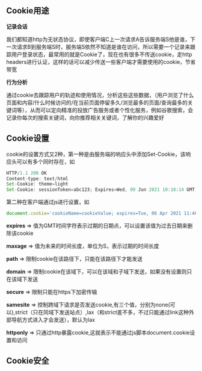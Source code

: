 ## Cookie用途

**记录会话**

  我们都知道http为无状态协议，即使客户端C上一次请求A告诉服务端S他是谁，下一次请求B到服务端S时，服务端S依然不知道是谁在访问，所以需要一个记录来跟踪用户登录状态，最常用的就是Cookie了，现在也有很多不传送cookie，走http headers进行认证，这样的话可以减少传送一些客户端才需要使用的cookie，节省带宽

**行为分析**

  通过cookie去跟踪用户的轨迹和使用情况，分析这些这些数据，（用户浏览了什么页面和内容/什么时候访问的/在当前页面停留多久/浏览最多的页面/查询最多的关键词等），从而可以定向精准的投放广告服务或者个性化服务，例如谷歌搜索，会记录你每次的搜索关键词，向你推荐相关关键词，了解你的兴趣爱好

## Cookie设置
cookie的设置方式又2种，第一种是由服务端的响应头中添加Set-Cookie，该响应头可以有多个同时存在，如
```js   
HTTP/1.1 200 OK
Content-type: text/html
Set-Cookie: theme=light
Set-Cookie: sessionToken=abc123; Expires=Wed, 09 Jun 2021 10:18:14 GMT; httponly
```
第二种在客户端通过js进行设置，如
```js
document.cookie='cookieName=cookieValue; expires=Tue, 06 Apr 2021 11:46:35 GMT; path=/; domain=xxx.com; secure;samesite=strict'
```
**expires** => 值为GMT时间字符表示过期的日期点，可以设置该值为过去日期来删除该cookie<br>

**maxage** => 值为未来的时间长度，单位为S，表示过期的时间长度<br>

**path** => 限制cookie在该路径下，只能在该路径下才能发送<br>

**domain** => 限制cookie在该域下，可以在该域和子域下发送，如果没有设置则只在该域下发送<br>

**secure** => 限制只能在https下加密传输<br>

**samesite** => 控制跨域下请求是否发送cookie,有三个值，分别为none(可以),strict（只在同域下发送站点）,lax（和strict差不多，不过只能通过link这种外部导航方式进入才会发送），默认为lax<br>

**httponly** => 只通过http暴露cookie,这就表示不能通过js脚本document.cookie设置和访问
## Cookie安全

